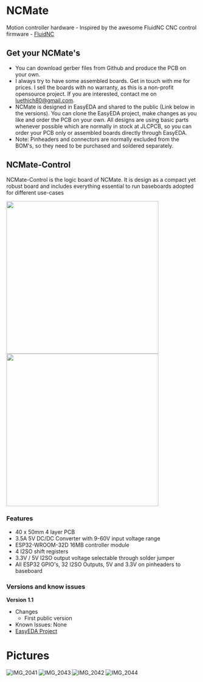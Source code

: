# NCMate
Motion controller hardware - Inspired by the awesome FluidNC CNC control firmware - [FluidNC](https://github.com/bdring/FluidNC)


## Get your NCMate's
- You can download gerber files from Github and produce the PCB on your own.
- I always try to have some assembled boards. Get in touch with me for prices. I sell the boards with no warranty, as this is a non-profit opensource project. If you are interested, contact me on luethich80@gmail.com.
- NCMate is designed in EasyEDA and shared to the public (Link below in the versions). You can clone the EasyEDA project, make changes as you like and order the PCB on your own. All designs are using basic parts whenever possible which are normally in stock at JLCPCB, so you can order your PCB only or assembled boards directly through EasyEDA.
- Note: Pinheaders and connectors are normally excluded from the BOM's, so they need to be purchased and soldered separately.

## NCMate-Control
NCMate-Control is the logic board of NCMate. It is design as a compact yet robust board and includes everything essential to run  baseboards adopted for different use-cases

<p float="left">
  <img src="https://user-images.githubusercontent.com/10495848/224637335-af7e8a46-daec-4151-9601-31aafb47d865.PNG" height="400" />
  <img src="https://user-images.githubusercontent.com/10495848/224637544-39097ebf-6ba4-49cd-99df-e1485fb33221.PNG" height="400" /> 
</p>

### Features
- 40 x 50mm 4 layer PCB
- 3.5A 5V DC/DC Converter with 9-60V input voltage range
- ESP32-WROOM-32D 16MB controller module
- 4 I2SO shift registers
- 3.3V / 5V I2SO output voltage selectable through solder jumper
- All ESP32 GPIO's, 32 I2SO Outputs, 5V and 3.3V on pinheaders to baseboard

### Versions and know issues
**Version 1.1**
- Changes
  - First public version
- Known Issues: None
- [EasyEDA Project](https://oshwlab.com/luethich80/FlowNC-MK1_copy_copy)

# Pictures
![IMG_2041](https://github.com/snakescb/NCMate/assets/10495848/3b365da5-6d17-4a77-8681-0929224e6f37)
![IMG_2043](https://github.com/snakescb/NCMate/assets/10495848/63959542-0ee6-450d-bfa2-86aa6a60653e)
![IMG_2042](https://github.com/snakescb/NCMate/assets/10495848/94a6f78b-53db-4fd8-b76e-ed6feda97dc9)
![IMG_2044](https://github.com/snakescb/NCMate/assets/10495848/a263196d-1207-4504-95c3-19437af4c424)
  
    
   





